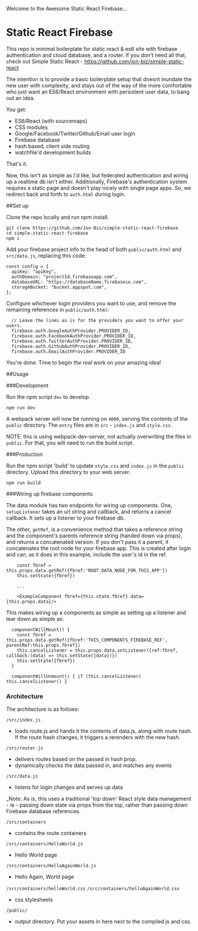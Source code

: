Welcome to the Awesome Static React Firebase...
# Static React Firebase

This repo is minimal boilerplate for static react & es6 site with firebase authentication and cloud database, and a router. If you don't need all that, check out Simple Static React - https://github.com/jon-biz/simple-static-react

The intention is to provide a basic boilerplate setup that doesnt inundate the new user with complexity, and stays out of the way of the more comfortable who just want an ES6/React environment with persistent user data, to bang out an idea.

You get:
- ES6/React (with sourcemaps)
- CSS modules
- Google/Facebook/Twitter/Github/Email user login
- Firebase database
- hash based, client side routing
- watchfile'd development builds

That's it.

Now, this isn't as simple as I'd like, but federated authentication and wiring up a realtime db isn't either. Additionally, Firebase's authentication system requires a static page and doesn't play nicely with single page apps. So, we redirect back and forth to  `auth.html` during login.

##Set up

Clone the repo locally and run npm install.

```
git clone https://github.com/Jon-Biz/simple-static-react-firebase
cd simple-static-react-firebase
npm i
```

Add your firebase project info to the head of both `public/auth.html` and `src/data.js`, replacing this code:

```
const config = {
  apiKey: "apiKey",
  authDomain: "projectId.firebaseapp.com",
  databaseURL: "https://databaseName.firebaseio.com",
  storageBucket: "bucket.appspot.com",
};
```

Configure whichever login providers you want to use, and remove the remaining references in `public/auth.html`:

```
  // Leave the lines as is for the providers you want to offer your users.
  firebase.auth.GoogleAuthProvider.PROVIDER_ID,
  firebase.auth.FacebookAuthProvider.PROVIDER_ID,
  firebase.auth.TwitterAuthProvider.PROVIDER_ID,
  firebase.auth.GithubAuthProvider.PROVIDER_ID,
  firebase.auth.EmailAuthProvider.PROVIDER_ID
```

You're done. Time to begin _the real_ work on your amazing idea!

##Usage

###Development

Run the npm script `dev` to develop.

```
npm run dev
```

A webpack server will now be running on `4000`, serving the contents of the `public` directory. The `entry` files are in `src` - `index.js` and `style.css`.

NOTE: this is using webpack-dev-server, not actually overwriting the files in `public`. For that, you will need to run the build script.

###Production

Run the npm script 'build' to update `style.css` and `index.js` in the `public` directory. Upload this directory to your web server.

```
npm run build
```

###Wiring up firebase components

The data module has two endpoints for wiring up components. One, `setupListener` takes an url string and callback, and returns a cancel callback. It sets up a listener to your firebase db.

The other, `getRef`, is a convenience method that takes a reference string and the component's parents reference string (handed down via props), and returns a concatenated version. If you don't pass it a parent, it concatenates the root node for your firebase app. This is created after login and can, as it does in this example, include the user's id in the ref.

```
    const fbref = this.props.data.getRef({fbref:'ROOT_DATA_NODE_FOR_THIS_APP'})
    this.setState({fbref})

    ...

    <ExampleComponent fbref={this.state.fbref} data={this.props.data}/>

```

This makes wiring up a components as simple as setting up a listener and tear down as simple as:
```
  componentWillMount() {
    const fbref = this.props.data.getRef({fbref:'THIS_COMPONENTS_FIREBASE_REF', parentRef:this.props.fbref})
    this.cancelListener = this.props.data.setListener({ref:fbref, callback:(data) => this.setState({data})})
    this.setState({fbref})
  }

  componentWillUnmount() { if (this.cancelListener) this.cancelListener() }
```

### Architecture

The architecture is as follows:

`/src/index.js`
  * loads route.js and hands it the contents of data.js, along with route hash. If the route hash changes, it triggers a rerenders with the new hash.

`/src/router.js`
  * delivers routes based on the passed in hash prop.
  * dynamically checks the data passed in, and matches any events

`/src/data.js`
  * listens for login changes and serves up data

_Note: As is, this uses a traditional 'top down' React style data management - ie - passing down state via props from the top, rather than passing down Firebase database references.

`/src/containers`

  * contains the route containers

`/src/containers/HelloWorld.js`
  * Hello World page

`/src/containers/HelloAgainWorld.js`
  * Hello Again, World page

`/src/containers/helloWorld.css`
`/src/containers/helloAgainWorld.css`
  * css stylesheets

`/public/`
  * output directory. Put your assets in here next to the compiled js and css.

